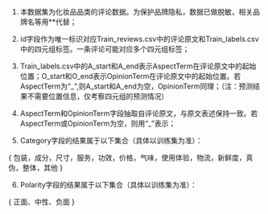 ﻿1. 本数据集为化妆品品类的评论数据。为保护品牌隐私，数据已做脱敏，相关品牌名等用**代替；



2. id字段作为唯一标识对应Train_reviews.csv中的评论原文和Train_labels.csv中的四元组标签。一条评论可能对应多个四元组标签；



3. Train_labels.csv中的A_start和A_end表示AspectTerm在评论原文中的起始位置；O_start和O_end表示OpinionTerm在评论原文中的起始位置。若AspectTerm为"_",则A_start和A_end为空，OpinionTerm同理；（注：预测结果不需要位置信息，仅考察四元组的预测情况）



4. AspectTerm和OpinionTerm字段抽取自评论原文，与原文表述保持一致。若AspectTerm或OpinionTerm为空，则用“_”表示；



5. Category字段的结果属于以下集合（具体以训练集为准）：
  
{ 包装，成分，尺寸，服务，功效，价格，气味，使用体验，物流，新鲜度，真伪，整体，其他 }



6. Polarity字段的结果属于以下集合（具体以训练集为准）：
    
{ 正面、中性、负面 }

